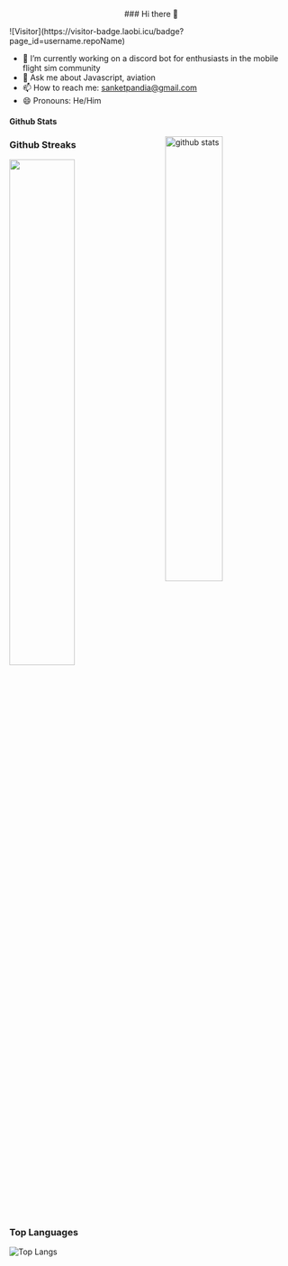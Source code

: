 <p align="center">### Hi there 👋</p>
![Visitor](https://visitor-badge.laobi.icu/badge?page_id=username.repoName)

- 🔭 I’m currently working on a discord bot for enthusiasts in the mobile flight sim community
- 💬 Ask me about Javascript, aviation
- 📫 How to reach me: sanketpandia@gmail.com
- 😄 Pronouns: He/Him

#### Github Stats
<img src="https://github-readme-stats.vercel.app/api?username=sanketpandia&show_icons=true&theme=gotham" alt="github stats" width="45%" align="right"/>

### Github Streaks
<img src="https://github-readme-streak-stats.herokuapp.com/?user=sanketpandia&theme=dark" width="48%" >

### Top Languages
 ![Top Langs](https://github-readme-stats.vercel.app/api/top-langs/?username=sanketpandia&layout=compact)
